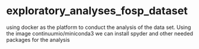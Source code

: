 # exploratory_analyses_fosp_dataset

using docker as the platform to conduct the analysis of the data set. Using the image continuumio/miniconda3 we can install spyder and other needed packages for the analysis